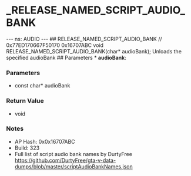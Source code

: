 # _RELEASE_NAMED_SCRIPT_AUDIO_BANK

--- ns: AUDIO --- ## RELEASE_NAMED_SCRIPT_AUDIO_BANK  // 0x77ED170667F50170 0x16707ABC void RELEASE_NAMED_SCRIPT_AUDIO_BANK(char* audioBank);  Unloads the specified audioBank  ## Parameters * **audioBank**:

### Parameters
* const char* audioBank

### Return Value
* void

### Notes
* AP Hash: 0x0x16707ABC
* Build: 323
* Full list of script audio bank names by DurtyFree https://github.com/DurtyFree/gta-v-data-dumps/blob/master/scriptAudioBankNames.json


